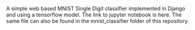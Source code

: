 A simple web based MNIST Single Digit classifier implemented in Django and using a tensorflow model. The link to jupyter notebook is here. The same file can also be found in the mnist_classifier folder of this repository.
